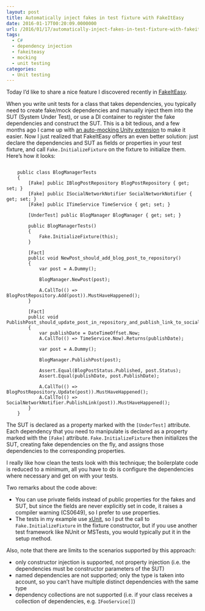 ```yaml
---
layout: post
title: Automatically inject fakes in test fixture with FakeItEasy
date: 2016-01-17T00:20:09.0000000
url: /2016/01/17/automatically-inject-fakes-in-test-fixture-with-fakeiteasy/
tags:
  - C#
  - dependency injection
  - fakeiteasy
  - mocking
  - unit testing
categories:
  - Unit testing
---
```



Today I’d like to share a nice feature I discovered recently in [FakeItEasy](http://fakeiteasy.github.io/).

When you write unit tests for a class that takes dependencies, you typically need to create fake/mock dependencies and manually inject them into the SUT (System Under Test), or use a DI container to register the fake dependencies and construct the SUT. This is a bit tedious, and a few months ago I came up with [an auto-mocking Unity extension](http://www.thomaslevesque.com/2015/06/14/create-an-auto-mocking-container-with-unity-and-fakeiteasy/) to make it easier. Now I just realized that FakeItEasy offers an even better solution: just declare the dependencies and SUT as fields or properties in your test fixture, and call `Fake.InitializeFixture` on the fixture to initialize them. Here’s how it looks:

```

    public class BlogManagerTests
    {
        [Fake] public IBlogPostRepository BlogPostRepository { get; set; }
        [Fake] public ISocialNetworkNotifier SocialNetworkNotifier { get; set; }
        [Fake] public ITimeService TimeService { get; set; }

        [UnderTest] public BlogManager BlogManager { get; set; }

        public BlogManagerTests()
        {
            Fake.InitializeFixture(this);
        }

        [Fact]
        public void NewPost_should_add_blog_post_to_repository()
        {
            var post = A.Dummy();

            BlogManager.NewPost(post);

            A.CallTo(() => BlogPostRepository.Add(post)).MustHaveHappened();
        }

        [Fact]
        public void PublishPost_should_update_post_in_repository_and_publish_link_to_social_networks()
        {
            var publishDate = DateTimeOffset.Now;
            A.CallTo(() => TimeService.Now).Returns(publishDate);

            var post = A.Dummy();

            BlogManager.PublishPost(post);

            Assert.Equal(BlogPostStatus.Published, post.Status);
            Assert.Equal(publishDate, post.PublishDate);

            A.CallTo(() => BlogPostRepository.Update(post)).MustHaveHappened();
            A.CallTo(() => SocialNetworkNotifier.PublishLink(post)).MustHaveHappened();
        }
    }
```

The SUT is declared as a property marked with the `[UnderTest]` attribute. Each dependency that you need to manipulate is declared as a property marked with the `[Fake]` attribute. `Fake.InitializeFixture` then initializes the SUT, creating fake dependencies on the fly, and assigns those dependencies to the corresponding properties.

I really like how clean the tests look with this technique; the boilerplate code is reduced to a minimum, all you have to do is configure the dependencies where necessary and get on with your tests.

Two remarks about the code above:

- You can use private fields instead of public properties for the fakes and SUT, but since the fields are never explicitly set in code, it raises a compiler warning (CS0649), so I prefer to use properties.
- The tests in my example use [xUnit](http://xunit.github.io/), so I put the call to `Fake.InitializeFixture` in the fixture constructor, but if you use another test framework like NUnit or MSTests, you would typically put it in the setup method.


Also, note that there are limits to the scenarios supported by this approach:

- only constructor injection is supported, not property injection (i.e. the dependencies must be constructor parameters of the SUT)
- named dependencies are not supported; only the type is taken into account, so you can’t have multiple distinct dependencies with the same type
- dependency collections are not supported (i.e. if your class receives a collection of dependencies, e.g. `IFooService[]`)



